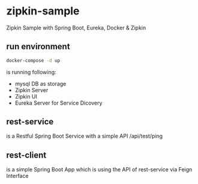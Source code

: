 # zipkin-sample
Zipkin Sample with Spring Boot, Eureka, Docker &amp; Zipkin

## run environment
```bash
docker-compose -d up
```
is running following:
- mysql DB as storage
- Zipkin Server
- Zipkin UI
- Eureka Server for Service Dicovery

## rest-service
is a Restful Spring Boot Service with a simple API /api/test/ping

## rest-client
is a simple Spring Boot App which is using the API of rest-service via Feign Interface
